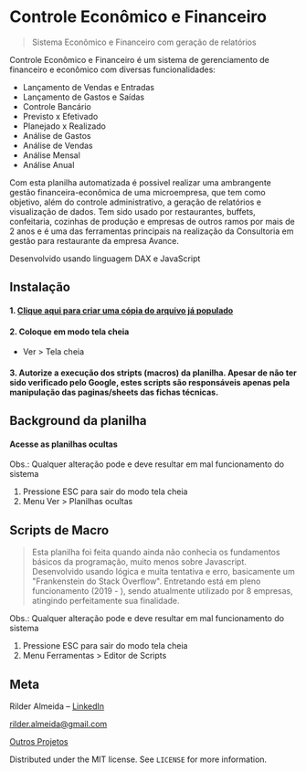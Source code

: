 # Controle Econômico e Financeiro
> Sistema Econômico e Financeiro com geração de relatórios

Controle Econômico e Financeiro é um sistema de gerenciamento de financeiro e econômico com diversas funcionalidades:
 - Lançamento de Vendas e Entradas
 - Lançamento de Gastos e Saídas
 - Controle Bancário
 - Previsto x Efetivado
 - Planejado x Realizado
 - Análise de Gastos
 - Análise de Vendas
 - Análise Mensal
 - Análise Anual

Com esta planilha automatizada é possivel realizar uma ambrangente gestão financeira-econômica de uma microempresa, que tem como objetivo, além do controle administrativo, a geração de relatórios e visualização de dados. Tem sido usado por restaurantes, buffets, confeitaria, cozinhas de produção e empresas de outros ramos por mais de 2 anos e é uma das ferramentas principais na realização da Consultoria em gestão para restaurante da empresa Avance.

Desenvolvido usando linguagem DAX e JavaScript

## Instalação

#### 1. [Clique aqui para criar uma cópia do arquivo já populado](https://docs.google.com/spreadsheets/d/1wDG0SWy7wWzbR9HcTIB1jykF9ES3MReK85lfSDDlbio/copy)

#### 2. Coloque em modo tela cheia

- Ver > Tela cheia

#### 3. Autorize a execução dos stripts (macros) da planilha. Apesar de não ter sido verificado pelo Google, estes scripts são responsáveis apenas pela manipulação das paginas/sheets das fichas técnicas.

## Background da planilha

#### Acesse as planilhas ocultas

Obs.: Qualquer alteração pode e deve resultar em mal funcionamento do sistema

1. Pressione ESC para sair do modo tela cheia
2. Menu Ver > Planilhas ocultas

## Scripts de Macro

> Esta planilha foi feita quando ainda não conhecia os fundamentos básicos da programação, muito menos sobre Javascript. Desenvolvido usando lógica e muita tentativa e erro, basicamente um "Frankenstein do Stack Overflow". Entretando está em pleno funcionamento (2019 - ), sendo atualmente utilizado por 8 empresas, atingindo perfeitamente sua finalidade.

Obs.: Qualquer alteração pode e deve resultar em mal funcionamento do sistema

1. Pressione ESC para sair do modo tela cheia
2. Menu Ferramentas > Editor de Scripts

## Meta

Rilder Almeida – [LinkedIn](https://www.linkedin.com/in/rilder-almeida)

rilder.almeida@gmail.com

[Outros Projetos](https://github.com/rilder-almeida)

Distributed under the MIT license. See ``LICENSE`` for more information.

